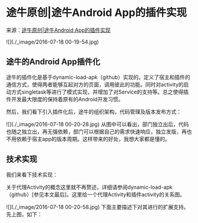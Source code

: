 #  途牛原创|途牛Android App的插件实现

来源：[途牛原创|途牛Android App的插件实现](http://mp.weixin.qq.com/s?__biz=MzAwOTE0ODEwMQ==&mid=401731625&idx=1&sn=9bf2bacfbba43ba9dc7b2e854b64e66c&scene=23&srcid=1231ni0s2Y0OMfYSoNhkkJ47#rd&ADUIN=289832127&ADSESSION=1451551778&ADTAG=CLIENT.QQ.5425_.0&ADPUBNO=26509)


![](./_image/2016-07-18 00-19-54.jpg)
## 途牛的Android App插件化

途牛的插件化是基于dynamic-load-apk（github）实现的。定义了宿主和插件的通信方式，使得两者能够互起对方的页面，调用彼此的功能。同时对activity的启动方式singletask等进行了模式实现，并增加了对Service的支持等。总之使得插件开发最大限度的保持着原有的Android开发习惯。

然后，我们看下引入插件化后，途牛的组织架构，代码管理及版本发布方式：

![](./_image/2016-07-18 00-20-28.jpg)
从图中可以看出，部门独立出后，代码也随之独立出，再无强依赖，部门可以根据自己的需求快速响应，独立发版，再也不用依赖于宿主app的版本周期。这样带来的好处，我想大家都是懂的。
 
## 技术实现

我们来看下技术实现：

关于代理Activity的概念这里就不再赘述，详细请参阅dynamic-load-apk（github）[参见本文最后]。这里给一个代理Activity和插件activity的关系图。

![](./_image/2016-07-18 00-20-58.jpg)
下面主要描述下对其进行的扩展支持。先上图，如下：


